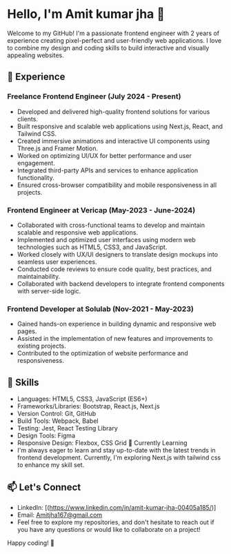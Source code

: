 # Hello, I'm Amit kumar jha 👋
Welcome to my GitHub! I'm a passionate frontend engineer with 2 years of experience creating pixel-perfect and user-friendly web applications. I love to combine my design and coding skills to build interactive and visually appealing websites.

## 💼 Experience

### Freelance Frontend Engineer (July 2024 - Present)
- Developed and delivered high-quality frontend solutions for various clients.  
- Built responsive and scalable web applications using Next.js, React, and Tailwind CSS.  
- Created immersive animations and interactive UI components using Three.js and Framer Motion.  
- Worked on optimizing UI/UX for better performance and user engagement.  
- Integrated third-party APIs and services to enhance application functionality.  
- Ensured cross-browser compatibility and mobile responsiveness in all projects.  
### Frontend Engineer at Vericap (May-2023 - June-2024)
- Collaborated with cross-functional teams to develop and maintain scalable and responsive web applications.
- Implemented and optimized user interfaces using modern web technologies such as HTML5, CSS3, and JavaScript.
- Worked closely with UX/UI designers to translate design mockups into seamless user experiences.
- Conducted code reviews to ensure code quality, best practices, and maintainability.
- Collaborated with backend developers to integrate frontend components with server-side logic.
### Frontend Developer at Solulab (Nov-2021 - May-2023)
- Gained hands-on experience in building dynamic and responsive web pages.
- Assisted in the implementation of new features and improvements to existing projects.
- Contributed to the optimization of website performance and responsiveness.

## 🚀 Skills
* Languages: HTML5, CSS3, JavaScript (ES6+)
* Frameworks/Libraries: Bootstrap, React.js, Next.js
* Version Control: Git, GitHub
* Build Tools: Webpack, Babel
* Testing: Jest, React Testing Library
* Design Tools: Figma
* Responsive Design: Flexbox, CSS Grid
🌱 Currently Learning
* I'm always eager to learn and stay up-to-date with the latest trends in frontend development. Currently, I'm exploring Next.js with tailwind css to enhance my skill set.

## 📫 Let's Connect
* LinkedIn: [(https://www.linkedin.com/in/amit-kumar-jha-00405a185/)]
* Email: Amitjha167@gmail.com
* Feel free to explore my repositories, and don't hesitate to reach out if you have any questions or would like to collaborate on a project!

Happy coding! 🚀
